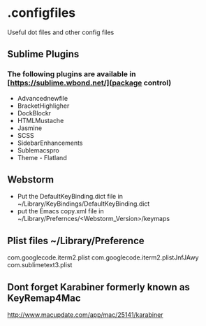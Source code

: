 .configfiles
============

Useful dot files and other config files


## Sublime Plugins

### The following plugins are available in [https://sublime.wbond.net/](package control)

- Advancednewfile
- BracketHighligher
- DockBlockr
- HTMLMustache
- Jasmine
- SCSS
- SidebarEnhancements
- Sublemacspro
- Theme - Flatland

## Webstorm

- Put the DefaultKeyBinding.dict file in ~/Library/KeyBindings/DefaultKeyBinding.dict
- put the Emacs copy.xml file in ~/Library/Prefernces/<Webstorm_Version>/keymaps

## Plist files ~/Library/Preference

com.googlecode.iterm2.plist
com.googlecode.iterm2.plistJnfJAwy
com.sublimetext3.plist

## Dont forget Karabiner formerly known as KeyRemap4Mac
http://www.macupdate.com/app/mac/25141/karabiner
